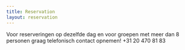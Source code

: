```yaml
---
title: Reservation
layout: reservation
---
```



Voor reserveringen op dezelfde dag en voor groepen met meer dan 8 personen graag telefonisch contact opnemen! +31 20 470 81 83